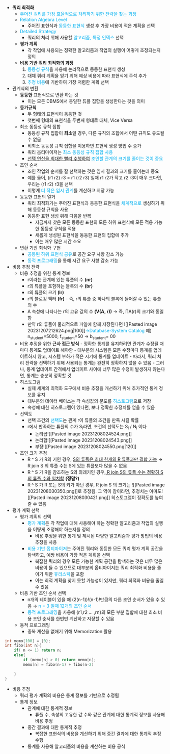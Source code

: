 - **쿼리 최적화**
	- <font color="#00b0f0">주어진 쿼리를 가장 효율적으로 처리하기 위한 전략을 찾는 과정</font>
	- <font color="#00b0f0">Relation Algebra Level</font>
		- 주어진 표현식과 <font color="#00b0f0">동등한 표현식</font> 생성 후 가장 비용이 적은 계획을 선택
	- <font color="#00b0f0">Detailed Strategy</font>
		- 쿼리의 처리 위해 사용할 <font color="#00b0f0">알고리즘, 특정 인덱스</font> 선택
	- **평가 계획**
		- 각 작업에 사용되는 정확한 알고리즘과 작업의 실행이 어떻게 조정되는지 정의
	- **비용 기반 쿼리 최적화의 과정**
		1. <font color="#00b0f0">동등성 규칙</font>을 사용해 논리적으로 동등한 표현식 생성
		2. 대체 쿼리 계획을 얻기 위해 예상 비용에 따라 표현식에 주석 추가
		3. <font color="#00b0f0">추정 비용</font>에 기반하여 가장 저렴한 계획 선택
- 관계식의 변환
	- **동등한** 표현식으로 변환 하는 것
		- 이는 모든 DBMS에서 동일한 튜플 집합을 생성한다는 것을 의미
	- **등가규칙** 
		- 두 형태의 표현식이 동등한 것
		- 첫번째 형태의 표현식을 두번째 형태로 대체, Vice Versa 
	- 최소 동등성 규칙 집합
		- 동등성 규칙 집합이 **최소**일 경우, 다른 규칙의 조합에서 어떤 규칙도 유도될 수 없음
		- 비최소 동등성 규칙 집합을 이용하면 표현식 생성 방법 수 증가
		- 쿼리 옵티마이저는 <font color="#00b0f0">최소 동등성 규칙 집합 사용</font>
		- <u>선택 연산을 최대한 빨리 수행하여</u> <font color="#00b0f0">조인할 관계의 크기를 줄이는 것이 중요</font>
	- 조인 순서
		- 조인 작업의 순서를 잘 선택하는 것은 임시 결과의 크기를 줄이는데 중요
		- 예를 들어, (r1 r2) r3 = r1 (r2 r3) 일때 r1 r2가 작고 r2 r3이 매우 크다면, 우리는 (r1 r2) r3을 선택
		- 이렇게 <font color="#00b0f0">더 작은 임시 관계</font>를 계산하고 저장 가능
	- 동등한 표현의 열거
		- 쿼리 최적화기는 주어진 표현식과 동등한 표현식을 <font color="#00b0f0">체계적으로</font> 생성하기 위해 동등성 규칙을 사용
		- 동등한 표현 생성 위해 다음을 반복
			- 지금까지 찾은 모든 동등한 표현의 모든 하위 표현식에 모든 적용 가능한 동등성 규칙을 적용
			- 새롭게 생성된 표현식을 동등한 표현의 집합에 추가
			- 이는 매우 많은 시간 소요 
	- 변환 기반 최적화 구현
		- <font color="#00b0f0">공통된 하위 표현식 공유</font>로 공간 요구 사항 감소 가능
		- <font color="#00b0f0">동적 프로그래밍</font>을 통해 시간 요구 사항 감소 가능
- 비용 추정 전략
	- 비용 추정을 위한 통계 정보
		- r이라는 관계에 있는 튜플의 수 **(nr)**
		- r의 튜플을 포함하는 블록의 수 **(br)**
		- r의 튜플의 크기 **(lr)**
		- r의 블로킹 팩터 **(fr)** - 즉, r의 튜플 중 하나의 블록에 들어갈 수 있는 튜플의 수
		- A 속성에 나타나는 r의 고유 값의 수 **(V(A, r))** 
		  → 즉, ∏A(r)의 크기와 동일함
		- 만약 r의 튜플이 물리적으로 파일에 함께 저장된다면
		  ![[Pasted image 20231207212624.png|100]]<font color="#00b0f0">→Database-System Catalog</font>
		  예) n<sub>student</sub>=5000, f<sub>student</sub>=50 → b<sub>student</sub>= 00
	- 비용 추정을 위한 **근사 접근 방식**
			- 정확한 통계를 유지하려면 관계가 수정될 때 마다 통계도 업데이트 해야함
			- 대부분의 시스템은 모든 수정마다 통계를 업데이트하지 않고, 시스템 부하가 적은 시기에 통계를 업데이트
			- 따라서, 쿼리 처리 전략을 선택하기 위해 사용되는 통계는 완전히 정확하지 않을 수 있음
			- 그러나, 통계 업데이트 간격에서 업데이트 사이에 너무 많은 수정이 발생하지 않는다면, 통계는 충분히 정확할 것
	- 히스토그램
		- 실제 세계의 최적화 도구에서 비용 추정을 개선하기 위해 추가적인 통계 정보를 유지
		- 대부분의 데이터 베이스는 각 속성값의 분포를 <font color="#00b0f0">히스토그램</font>으로 저장
		- 속성에 대한 히스토그램이 있다면, 보다 정확한 추정치를 얻을 수 있음
	- 선택도
		- 선택 조건의 <font color="#00b0f0">선택도</font>는 관계 r이 튜플의 조건을 만족 시킬 확률
		- r에서 만족하는 튜플의 수가 S<sub>i</sub>라면, 조건의 선택도는 S<sub>i</sub> / N<sub>i</sub> 이다
			- 논리곱![[Pasted image 20231208024524.png]]
			- 논리합![[Pasted image 20231208024543.png]]
			- 부정![[Pasted image 20231208024550.png|120]]
	- 조인 크기 추정
		- R ^ S 가 R의 키인 경우, <u>S의 튜플은 최대 한개의 R 튜플과만 결합 가능</u>
		  → R join S 의 튜플 수는 S에 있는 튜플보다 많을 수 없음
		- R ^ S 가 R을 참조하는 S의 외래키인 경우,<u> R join S의 튜플 수는 정확히 S의 튜플 수와 일치함</u> **(정말?)**
		- R ^ S 가 R 또는 S의 키가 아닌 경우, R join S 의 크기는 ![[Pasted image 20231208030350.png]]로 추정됨. 그 역이 참이라면, 추정치는 아마도![[Pasted image 20231208030421.png]]
		  히스토그램이 정확도를 높여줄 수 있음
- 평가 계획 선택
	- 평가 계획의 선택 
		- <font color="#00b0f0">평가 계획</font>은 각 작업에 대해 사용해야 하는 정확한 알고리즘과 작업의 실행을 어떻게 조정해야 하는지를 정의
			- 비용 추정을 위한 통계 및 제시된 다양한 알고리즘과 평가 방법의 비용 추정을 사용
		- <font color="#00b0f0">비용 기반 옵티마이저</font>는 주어진 쿼리와 동등한 모든 쿼리 평가 계획 공간을 탐색하고, 예쌍 비용이 가장 적은 계획을 선택
			- 복잡한 쿼리의 경우 모든 가능한 계획 공간을 탐색하는 것은 너무 많은 비용이 들 수 있으므로 대부분의 옵티마이저는 쿼리 최적화 비용을 줄이기 위한 <font color="#00b0f0">휴리스틱</font>을 포함
			- 이는 최적 계획을 찾지 못할 가능성이 있지만, 쿼리 최적화 비용을 줄일 수 있음
	- 비용 기반 조인 순서 선택
		- n개의 테이블이 있을 때 (2(n-1))!(n-1)!만큼의 다른 조인 순서가 있을 수 있음 
		  → <font color="#00b0f0">n = 3 일때 12개의 조인 순서</font>
		- <font color="#00b0f0">동적 프로그래밍</font>을 사용해 {r1,r2 … ,rn}의 모든 부분 집합에 대한 최소 비용 조인 순서를 한번만 계산하고 저장할 수 있음
	- 동적 프로그래밍 
		- 중복 계산을 없애기 위해 Memorization 활용
```C++
int memo[100] = {0};
int fibo(int n){
	if( n <= 1) return n;
	else{
		if (memo[n] > 0) return memo[n];
		memo[n] = fibo(n-1) + fibo(n-2)
		
	}
}
```
- 비용 추정
	- 쿼리 평가 계획의 비용은 통계 정보를 기반으로 추정됨
	- 통계 정보
		- 관계에 대한 통계적 정보
			- 튜플 수, 속성의 고유한 값 수와 같은 관계에 대한 통계적 정보를 사용해 비용 추정
		- 중간 결과에 대한 통계적 추정
			- 복잡한 표현식의 비용을 계산하기 위해 중간 결과에 대한 통계적 추정 수행
		- 통계를 사용해 알고리즘의 비용을 계산하는 비용 공식